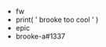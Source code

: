  - fw
 -   print( ' brooke too cool ' )
 - epic
 - brooke-a#1337
<!---
brooke-a/brooke-a is a ✨ special ✨ repository because its `README.md` (this file) appears on your GitHub profile.
You can click the Preview link to take a look at your changes.
--->
